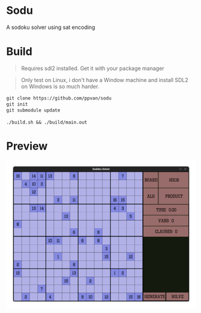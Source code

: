 # Sodu
A sodoku solver using sat encoding

# Build
> Requires sdl2 installed. Get it with your package manager

> Only test on Linux, i don't have a Window machine and install SDL2 on Windows is so much harder.
```
git clone https://github.com/ppvan/sodu
git init
git submodule update

./build.sh && ./build/main.out
```

# Preview

![Image](./preview.gif)
